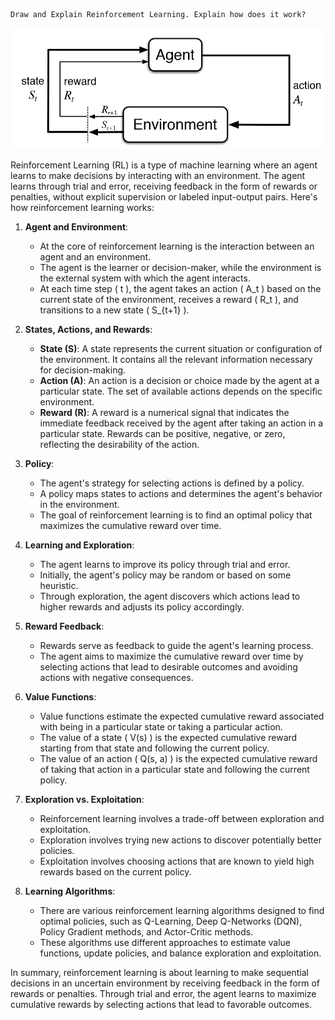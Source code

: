 	Draw and Explain Reinforcement Learning. Explain how does it work?

![Pasted image 20240528191214](Pasted%20image%2020240528191214.png)

Reinforcement Learning (RL) is a type of machine learning where an agent learns to make decisions by interacting with an environment. The agent learns through trial and error, receiving feedback in the form of rewards or penalties, without explicit supervision or labeled input-output pairs. Here's how reinforcement learning works:

1. **Agent and Environment**:
   - At the core of reinforcement learning is the interaction between an agent and an environment.
   - The agent is the learner or decision-maker, while the environment is the external system with which the agent interacts.
   - At each time step \( t \), the agent takes an action \( A_t \) based on the current state of the environment, receives a reward \( R_t \), and transitions to a new state \( S_{t+1} \).

2. **States, Actions, and Rewards**:
   - **State (S)**: A state represents the current situation or configuration of the environment. It contains all the relevant information necessary for decision-making.
   - **Action (A)**: An action is a decision or choice made by the agent at a particular state. The set of available actions depends on the specific environment.
   - **Reward (R)**: A reward is a numerical signal that indicates the immediate feedback received by the agent after taking an action in a particular state. Rewards can be positive, negative, or zero, reflecting the desirability of the action.

3. **Policy**:
   - The agent's strategy for selecting actions is defined by a policy.
   - A policy maps states to actions and determines the agent's behavior in the environment.
   - The goal of reinforcement learning is to find an optimal policy that maximizes the cumulative reward over time.

4. **Learning and Exploration**:
   - The agent learns to improve its policy through trial and error.
   - Initially, the agent's policy may be random or based on some heuristic.
   - Through exploration, the agent discovers which actions lead to higher rewards and adjusts its policy accordingly.

5. **Reward Feedback**:
   - Rewards serve as feedback to guide the agent's learning process.
   - The agent aims to maximize the cumulative reward over time by selecting actions that lead to desirable outcomes and avoiding actions with negative consequences.

6. **Value Functions**:
   - Value functions estimate the expected cumulative reward associated with being in a particular state or taking a particular action.
   - The value of a state \( V(s) \) is the expected cumulative reward starting from that state and following the current policy.
   - The value of an action \( Q(s, a) \) is the expected cumulative reward of taking that action in a particular state and following the current policy.

7. **Exploration vs. Exploitation**:
   - Reinforcement learning involves a trade-off between exploration and exploitation.
   - Exploration involves trying new actions to discover potentially better policies.
   - Exploitation involves choosing actions that are known to yield high rewards based on the current policy.

8. **Learning Algorithms**:
   - There are various reinforcement learning algorithms designed to find optimal policies, such as Q-Learning, Deep Q-Networks (DQN), Policy Gradient methods, and Actor-Critic methods.
   - These algorithms use different approaches to estimate value functions, update policies, and balance exploration and exploitation.

In summary, reinforcement learning is about learning to make sequential decisions in an uncertain environment by receiving feedback in the form of rewards or penalties. Through trial and error, the agent learns to maximize cumulative rewards by selecting actions that lead to favorable outcomes.